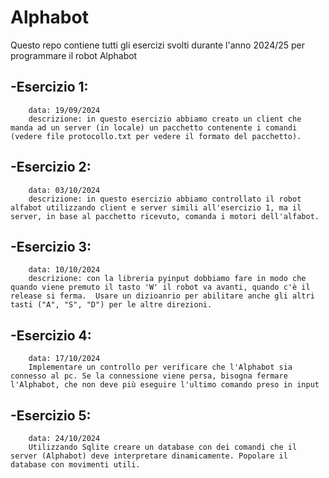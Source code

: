 # Alphabot
Questo repo contiene tutti gli esercizi svolti durante l'anno 2024/25 per programmare il robot Alphabot

## -Esercizio 1:
        data: 19/09/2024
        descrizione: in questo esercizio abbiamo creato un client che manda ad un server (in locale) un pacchetto contenente i comandi (vedere file protocollo.txt per vedere il formato del pacchetto).
## -Esercizio 2:
        data: 03/10/2024
        descrizione: in questo esercizio abbiamo controllato il robot alfabot utilizzando client e server simili all'esercizio 1, ma il server, in base al pacchetto ricevuto, comanda i motori dell'alfabot.
## -Esercizio 3:
        data: 10/10/2024
        descrizione: con la libreria pyinput dobbiamo fare in modo che quando viene premuto il tasto 'W' il robot va avanti, quando c'è il release si ferma.  Usare un dizioanrio per abilitare anche gli altri tasti ("A", "S", "D") per le altre direzioni.
## -Esercizio 4:
        data: 17/10/2024
        Implementare un controllo per verificare che l'Alphabot sia connesso al pc. Se la connessione viene persa, bisogna fermare l'Alphabot, che non deve più eseguire l'ultimo comando preso in input
## -Esercizio 5:
        data: 24/10/2024
        Utilizzando Sqlite creare un database con dei comandi che il server (Alphabot) deve interpretare dinamicamente. Popolare il database con movimenti utili.


